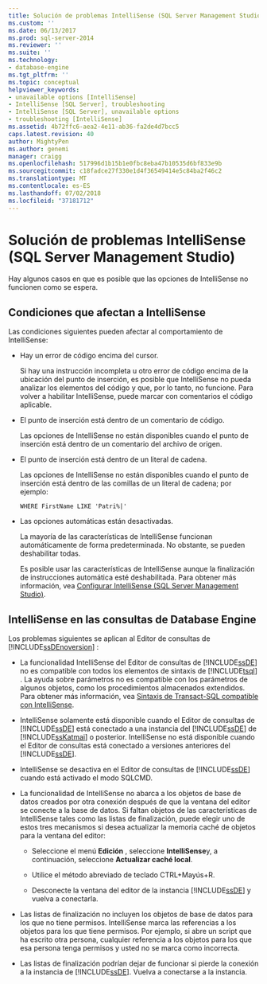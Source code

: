```yaml
---
title: Solución de problemas IntelliSense (SQL Server Management Studio) | Microsoft Docs
ms.custom: ''
ms.date: 06/13/2017
ms.prod: sql-server-2014
ms.reviewer: ''
ms.suite: ''
ms.technology:
- database-engine
ms.tgt_pltfrm: ''
ms.topic: conceptual
helpviewer_keywords:
- unavailable options [IntelliSense]
- IntelliSense [SQL Server], troubleshooting
- IntelliSense [SQL Server], unavailable options
- troubleshooting [IntelliSense]
ms.assetid: 4b72ffc6-aea2-4e11-ab36-fa2de4d7bcc5
caps.latest.revision: 40
author: MightyPen
ms.author: genemi
manager: craigg
ms.openlocfilehash: 517996d1b15b1e0fbc8eba47b10535d6bf833e9b
ms.sourcegitcommit: c18fadce27f330e1d4f36549414e5c84ba2f46c2
ms.translationtype: MT
ms.contentlocale: es-ES
ms.lasthandoff: 07/02/2018
ms.locfileid: "37181712"
---
```

# <a name="troubleshooting-intellisense-sql-server-management-studio"></a>Solución de problemas IntelliSense (SQL Server Management Studio)
  Hay algunos casos en que es posible que las opciones de IntelliSense no funcionen como se espera.  
  
## <a name="conditions-that-affect-intellisense"></a>Condiciones que afectan a IntelliSense  
 Las condiciones siguientes pueden afectar al comportamiento de IntelliSense:  
  
-   Hay un error de código encima del cursor.  
  
     Si hay una instrucción incompleta u otro error de código encima de la ubicación del punto de inserción, es posible que IntelliSense no pueda analizar los elementos del código y que, por lo tanto, no funcione. Para volver a habilitar IntelliSense, puede marcar con comentarios el código aplicable.  
  
-   El punto de inserción está dentro de un comentario de código.  
  
     Las opciones de IntelliSense no están disponibles cuando el punto de inserción está dentro de un comentario del archivo de origen.  
  
-   El punto de inserción está dentro de un literal de cadena.  
  
     Las opciones de IntelliSense no están disponibles cuando el punto de inserción está dentro de las comillas de un literal de cadena; por ejemplo:  
  
     `WHERE FirstName LIKE 'Patri%|'`  
  
-   Las opciones automáticas están desactivadas.  
  
     La mayoría de las características de IntelliSense funcionan automáticamente de forma predeterminada. No obstante, se pueden deshabilitar todas.  
  
     Es posible usar las características de IntelliSense aunque la finalización de instrucciones automática esté deshabilitada. Para obtener más información, vea [Configurar IntelliSense &#40;SQL Server Management Studio&#41;](configure-intellisense-sql-server-management-studio.md).  
  
## <a name="database-engine-query-intellisense"></a>IntelliSense en las consultas de Database Engine  
 Los problemas siguientes se aplican al Editor de consultas de [!INCLUDE[ssDEnoversion](../../includes/ssdenoversion-md.md)] :  
  
-   La funcionalidad IntelliSense del Editor de consultas de [!INCLUDE[ssDE](../../includes/ssde-md.md)] no es compatible con todos los elementos de sintaxis de [!INCLUDE[tsql](../../includes/tsql-md.md)] . La ayuda sobre parámetros no es compatible con los parámetros de algunos objetos, como los procedimientos almacenados extendidos. Para obtener más información, vea [Sintaxis de Transact-SQL compatible con IntelliSense](transact-sql-syntax-supported-by-intellisense.md).  
  
-   IntelliSense solamente está disponible cuando el Editor de consultas de [!INCLUDE[ssDE](../../includes/ssde-md.md)] está conectado a una instancia del [!INCLUDE[ssDE](../../includes/ssde-md.md)] de [!INCLUDE[ssKatmai](../../includes/sskatmai-md.md)] o posterior. IntelliSense no está disponible cuando el Editor de consultas está conectado a versiones anteriores del [!INCLUDE[ssDE](../../includes/ssde-md.md)].  
  
-   IntelliSense se desactiva en el Editor de consultas de [!INCLUDE[ssDE](../../includes/ssde-md.md)] cuando está activado el modo SQLCMD.  
  
-   La funcionalidad de IntelliSense no abarca a los objetos de base de datos creados por otra conexión después de que la ventana del editor se conecte a la base de datos. Si faltan objetos de las características de IntelliSense tales como las listas de finalización, puede elegir uno de estos tres mecanismos si desea actualizar la memoria caché de objetos para la ventana del editor:  
  
    -   Seleccione el menú **Edición** , seleccione **IntelliSense**y, a continuación, seleccione **Actualizar caché local**.  
  
    -   Utilice el método abreviado de teclado CTRL+Mayús+R.  
  
    -   Desconecte la ventana del editor de la instancia [!INCLUDE[ssDE](../../includes/ssde-md.md)] y vuelva a conectarla.  
  
-   Las listas de finalización no incluyen los objetos de base de datos para los que no tiene permisos. IntelliSense marca las referencias a los objetos para los que tiene permisos. Por ejemplo, si abre un script que ha escrito otra persona, cualquier referencia a los objetos para los que esa persona tenga permisos y usted no se marca como incorrecta.  
  
-   Las listas de finalización podrían dejar de funcionar si pierde la conexión a la instancia de [!INCLUDE[ssDE](../../includes/ssde-md.md)]. Vuelva a conectarse a la instancia.  
  
  
